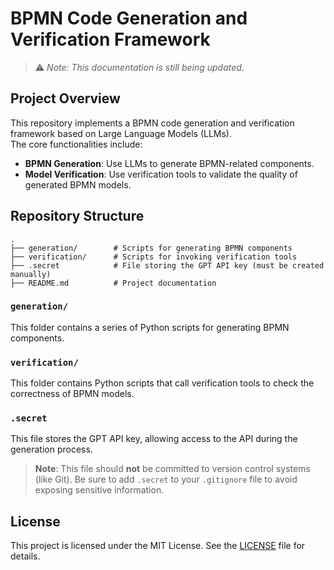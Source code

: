 # BPMN Code Generation and Verification Framework

> ⚠️ *Note: This documentation is still being updated.*

## Project Overview
This repository implements a BPMN code generation and verification framework based on Large Language Models (LLMs).  
The core functionalities include:
- **BPMN Generation**: Use LLMs to generate BPMN-related components.
- **Model Verification**: Use verification tools to validate the quality of generated BPMN models.

## Repository Structure
```
.
├── generation/        # Scripts for generating BPMN components
├── verification/      # Scripts for invoking verification tools
├── .secret            # File storing the GPT API key (must be created manually)
├── README.md          # Project documentation
```

### `generation/`
This folder contains a series of Python scripts for generating BPMN components.

### `verification/`
This folder contains Python scripts that call verification tools to check the correctness of BPMN models.

### `.secret`
This file stores the GPT API key, allowing access to the API during the generation process.  
> **Note**: This file should **not** be committed to version control systems (like Git). Be sure to add `.secret` to your `.gitignore` file to avoid exposing sensitive information.

## License
This project is licensed under the MIT License. See the [LICENSE](LICENSE) file for details.
